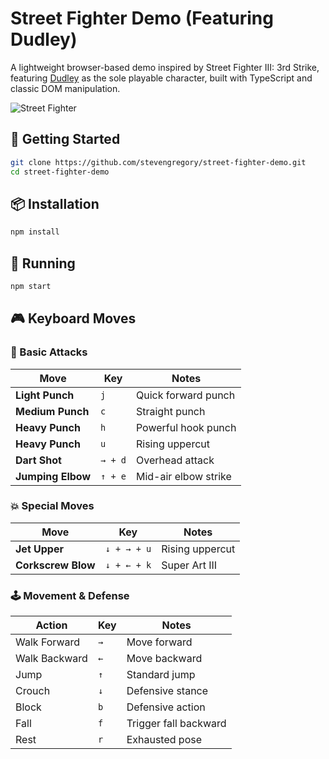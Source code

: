# Street Fighter Demo (Featuring Dudley)

A lightweight browser-based demo inspired by Street Fighter III: 3rd Strike, featuring [Dudley](<https://en.wikipedia.org/wiki/Dudley_(Street_Fighter)>) as the sole playable character, built with TypeScript and classic DOM manipulation.

![Street Fighter](http://i.imgur.com/titqNDJ.png)

## 🚀 Getting Started

```bash
git clone https://github.com/stevengregory/street-fighter-demo.git
cd street-fighter-demo
```

## 📦 Installation

```bash
npm install
```

## 🏃 Running

```bash
npm start
```

## 🎮 Keyboard Moves

### 🥊 Basic Attacks

| Move              | Key     | Notes                |
| ----------------- | ------- | -------------------- |
| **Light Punch**   | `j`     | Quick forward punch  |
| **Medium Punch**  | `c`     | Straight punch       |
| **Heavy Punch**   | `h`     | Powerful hook punch  |
| **Heavy Punch**   | `u`     | Rising uppercut      |
| **Dart Shot**     | `→ + d` | Overhead attack      |
| **Jumping Elbow** | `↑ + e` | Mid-air elbow strike |

### 💥 Special Moves

| Move               | Key         | Notes           |
| ------------------ | ----------- | --------------- |
| **Jet Upper**      | `↓ + → + u` | Rising uppercut |
| **Corkscrew Blow** | `↓ + ← + k` | Super Art III   |

### 🕹️ Movement & Defense

| Action        | Key | Notes                 |
| ------------- | --- | --------------------- |
| Walk Forward  | `→` | Move forward          |
| Walk Backward | `←` | Move backward         |
| Jump          | `↑` | Standard jump         |
| Crouch        | `↓` | Defensive stance      |
| Block         | `b` | Defensive action      |
| Fall          | `f` | Trigger fall backward |
| Rest          | `r` | Exhausted pose        |
